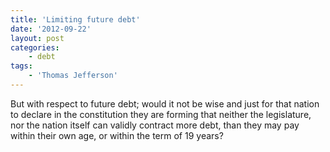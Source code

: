 ```yaml
---
title: 'Limiting future debt'
date: '2012-09-22'
layout: post
categories:
    - debt
tags:
    - 'Thomas Jefferson'
---
```


But with respect to future debt; would it not be wise and just for that nation to declare in the constitution they are forming that neither the legislature, nor the nation itself can validly contract more debt, than they may pay within their own age, or within the term of 19 years?